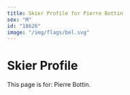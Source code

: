 ```yaml
---
title: Skier Profile for Pierre Bottin
sex: "M"
id: "18626"
image: "/img/flags/bel.svg" 
---
```


# Skier Profile

This page is for: Pierre Bottin.
    